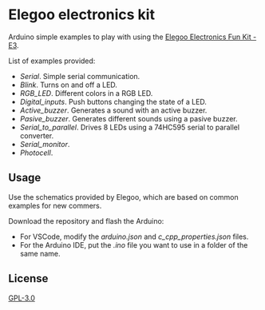 # Elegoo electronics kit
Arduino simple examples to play with using the [Elegoo Electronics Fun Kit - E3](https://www.elegoo.com/download/).

List of examples provided:
- *Serial*. Simple serial communication.
- *Blink*. Turns on and off a LED.
- *RGB_LED*. Different colors in a RGB LED.
- *Digital_inputs*. Push buttons changing the state of a LED.
- *Active_buzzer*. Generates a sound with an active buzzer.
- *Pasive_buzzer*. Generates different sounds using a pasive buzzer.
- *Serial_to_parallel*. Drives 8 LEDs using a 74HC595 serial to parallel converter.
- *Serial_monitor*.
- *Photocell*.

## Usage
Use the schematics provided by Elegoo, which are based on common examples for new commers.

Download the repository and flash the Arduino:
- For VSCode, modify the *arduino.json* and *c_cpp_properties.json* files.
- For the Arduino IDE, put the *.ino* file you want to use in a folder of the same name.

## License
[GPL-3.0](https://choosealicense.com/licenses/gpl-3.0/)